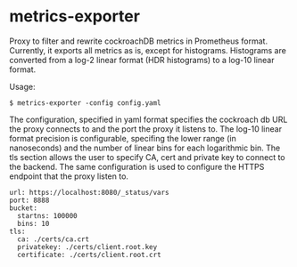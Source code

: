 # metrics-exporter

Proxy to filter and rewrite cockroachDB metrics in Prometheus format.
Currently, it exports all metrics as is, except for histograms.
Histograms are converted from a log-2 linear format (HDR histograms) to a log-10 linear format.

Usage: 
```text
$ metrics-exporter -config config.yaml
```
The configuration, specified in yaml format specifies the cockroach db URL the proxy connects to and the port the proxy it listens to.
The log-10 linear format precision is configurable, specifing the lower range (in nanoseconds) and the number of linear bins for each logarithmic bin. 
The tls section allows the user to specify CA, cert and private key to connect to the backend. The same configuration is used to configure the HTTPS endpoint that the proxy listen to.

```text
url: https://localhost:8080/_status/vars
port: 8888
bucket:
  startns: 100000 
  bins: 10 
tls:
  ca: ./certs/ca.crt
  privatekey: ./certs/client.root.key
  certificate: ./certs/client.root.crt
```

